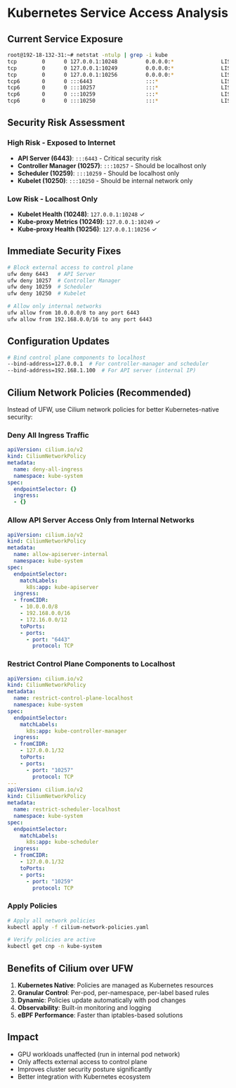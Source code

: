 # Kubernetes Service Access Analysis

## Current Service Exposure

```bash
root@192-18-132-31:~# netstat -ntulp | grep -i kube
tcp        0      0 127.0.0.1:10248         0.0.0.0:*               LISTEN      544673/kubelet      
tcp        0      0 127.0.0.1:10249         0.0.0.0:*               LISTEN      402515/kube-proxy   
tcp        0      0 127.0.0.1:10256         0.0.0.0:*               LISTEN      402515/kube-proxy   
tcp6       0      0 :::6443                 :::*                    LISTEN      513163/kube-apiserv 
tcp6       0      0 :::10257                :::*                    LISTEN      402503/kube-control 
tcp6       0      0 :::10259                :::*                    LISTEN      402527/kube-schedul 
tcp6       0      0 :::10250                :::*                    LISTEN      544673/kubelet      
```

## Security Risk Assessment

### High Risk - Exposed to Internet
- **API Server (6443)**: `:::6443` - Critical security risk
- **Controller Manager (10257)**: `:::10257` - Should be localhost only
- **Scheduler (10259)**: `:::10259` - Should be localhost only  
- **Kubelet (10250)**: `:::10250` - Should be internal network only

### Low Risk - Localhost Only
- **Kubelet Health (10248)**: `127.0.0.1:10248` ✓
- **Kube-proxy Metrics (10249)**: `127.0.0.1:10249` ✓
- **Kube-proxy Health (10256)**: `127.0.0.1:10256` ✓

## Immediate Security Fixes

```bash
# Block external access to control plane
ufw deny 6443   # API Server
ufw deny 10257  # Controller Manager  
ufw deny 10259  # Scheduler
ufw deny 10250  # Kubelet

# Allow only internal networks
ufw allow from 10.0.0.0/8 to any port 6443
ufw allow from 192.168.0.0/16 to any port 6443
```

## Configuration Updates

```bash
# Bind control plane components to localhost
--bind-address=127.0.0.1  # For controller-manager and scheduler
--bind-address=192.168.1.100  # For API server (internal IP)
```

## Cilium Network Policies (Recommended)

Instead of UFW, use Cilium network policies for better Kubernetes-native security:

### Deny All Ingress Traffic
```yaml
apiVersion: cilium.io/v2
kind: CiliumNetworkPolicy
metadata:
  name: deny-all-ingress
  namespace: kube-system
spec:
  endpointSelector: {}
  ingress:
  - {}
```

### Allow API Server Access Only from Internal Networks
```yaml
apiVersion: cilium.io/v2
kind: CiliumNetworkPolicy
metadata:
  name: allow-apiserver-internal
  namespace: kube-system
spec:
  endpointSelector:
    matchLabels:
      k8s:app: kube-apiserver
  ingress:
  - fromCIDR:
    - 10.0.0.0/8
    - 192.168.0.0/16
    - 172.16.0.0/12
    toPorts:
    - ports:
      - port: "6443"
        protocol: TCP
```

### Restrict Control Plane Components to Localhost
```yaml
apiVersion: cilium.io/v2
kind: CiliumNetworkPolicy
metadata:
  name: restrict-control-plane-localhost
  namespace: kube-system
spec:
  endpointSelector:
    matchLabels:
      k8s:app: kube-controller-manager
  ingress:
  - fromCIDR:
    - 127.0.0.1/32
    toPorts:
    - ports:
      - port: "10257"
        protocol: TCP
---
apiVersion: cilium.io/v2
kind: CiliumNetworkPolicy
metadata:
  name: restrict-scheduler-localhost
  namespace: kube-system
spec:
  endpointSelector:
    matchLabels:
      k8s:app: kube-scheduler
  ingress:
  - fromCIDR:
    - 127.0.0.1/32
    toPorts:
    - ports:
      - port: "10259"
        protocol: TCP
```

### Apply Policies
```bash
# Apply all network policies
kubectl apply -f cilium-network-policies.yaml

# Verify policies are active
kubectl get cnp -n kube-system
```

## Benefits of Cilium over UFW

1. **Kubernetes Native**: Policies are managed as Kubernetes resources
2. **Granular Control**: Per-pod, per-namespace, per-label based rules
3. **Dynamic**: Policies update automatically with pod changes
4. **Observability**: Built-in monitoring and logging
5. **eBPF Performance**: Faster than iptables-based solutions

## Impact
- GPU workloads unaffected (run in internal pod network)
- Only affects external access to control plane
- Improves cluster security posture significantly
- Better integration with Kubernetes ecosystem

